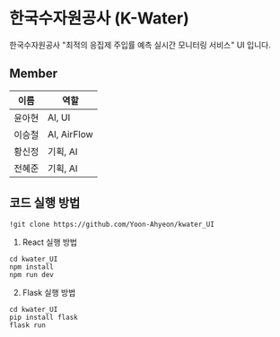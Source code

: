 # 한국수자원공사 (K-Water)

한국수자원공사 "최적의 응집제 주입률 예측 실시간 모니터링 서비스" UI 입니다.

## Member
|이름|역할|
|---|---|
|윤아현|AI, UI|
|이승철|AI, AirFlow|
|황신정|기획, AI|
|전혜준|기획, AI|

## 코드 실행 방법

```
!git clone https://github.com/Yoon-Ahyeon/kwater_UI
```

1. React 실행 방법

```
cd kwater_UI
npm install
npm run dev
```

2. Flask 실행 방법
```
cd kwater_UI
pip install flask
flask run
```

